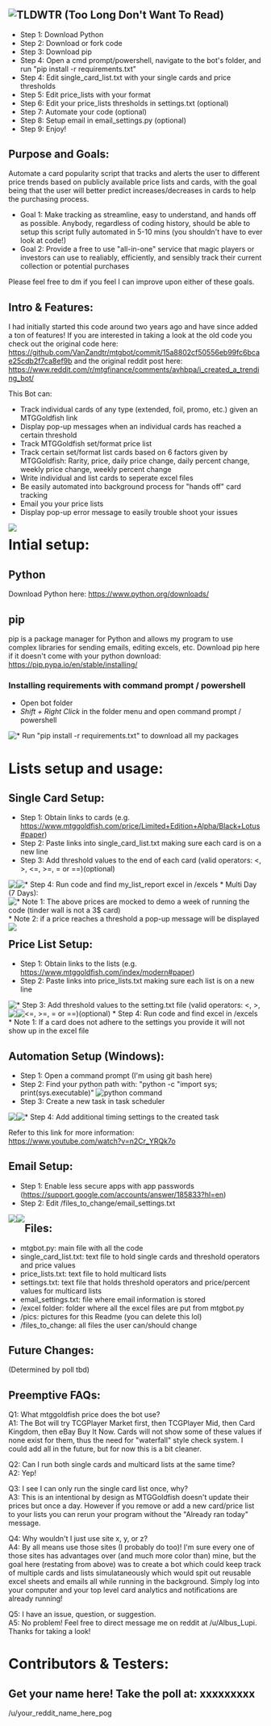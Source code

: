  # <img style="float: left;" src="pics/title.png">

## TLDWTR (Too Long Don't Want To Read)
* Step 1: Download Python
* Step 2: Download or fork code
* Step 3: Download pip
* Step 4: Open a cmd prompt/powershell, navigate to the bot's folder, and run "pip install -r requirements.txt"
* Step 4: Edit single_card_list.txt with your single cards and price thresholds
* Step 5: Edit price_lists with your format
* Step 6: Edit your price_lists thresholds in settings.txt (optional)
* Step 7: Automate your code (optional)
* Step 8: Setup email in email_settings.py (optional)
* Step 9: Enjoy!

## Purpose and Goals:
   
Automate a card popularity script that tracks and alerts the user to different price trends based on publicly available price lists and cards, with the goal being that the user will better predict increases/decreases in cards to help the purchasing process.

* Goal 1: Make tracking as streamline, easy to understand, and hands off as possible. Anybody, regardless of coding history, should be able to setup this script fully automated in 5-10 mins (you shouldn't have to ever look at code!)
* Goal 2: Provide a free to use "all-in-one" service that magic players or investors can use to realiably, efficiently, and sensibly track their current collection or potential purchases

Please feel free to dm if you feel I can improve upon either of these goals.

## Intro & Features:
I had initially started this code around two years ago and have since added a ton of features! If you are interested in taking a look at the old code you check out the original code here:  https://github.com/VanZandtr/mtgbot/commit/15a8802cf50556eb99fc6bcae25cdb2f7ca8ef9b and the original reddit post here: https://www.reddit.com/r/mtgfinance/comments/avhbpa/i_created_a_trending_bot/

This Bot can:
* Track individual cards of any type (extended, foil, promo, etc.) given an MTGGoldfish link
* Display pop-up messages when an individual cards has reached a certain threshold
* Track MTGGoldfish set/format price list
* Track certain set/format list cards based on 6 factors given by MTGGoldfish: Rarity, price, daily price change, daily percent change, weekly price change, weekly percent change
* Write individual and list cards to seperate excel files
* Be easily automated into background process for "hands off" card tracking
* Email you your price lists
* Display pop-up error message to easily trouble shoot your issues
<img style="float: left;" src="pics/error_message.PNG">

# Intial setup:

## Python
Download Python here: https://www.python.org/downloads/

## pip
pip is a package manager for Python and allows my program to use complex libraries for sending emails, editing excels, etc.
Download pip here if it doesn't come with your python download: https://pip.pypa.io/en/stable/installing/

### Installing requirements with command prompt / powershell
* Open bot folder
* *Shift + Right Click* in the folder menu and open command prompt / powershell
<img style="float: left;" src="pics/powershell_example.PNG">  
* Run "pip install -r requirements.txt" to download all my packages

# Lists setup and usage:
## Single Card Setup:
   * Step 1: Obtain links to cards (e.g. https://www.mtggoldfish.com/price/Limited+Edition+Alpha/Black+Lotus#paper)  
   * Step 2: Paste links into single_card_list.txt making sure each card is on a new line  
   * Step 3: Add threshold values to the end of each card (valid operators: <, >, <=, >=, = or ==)(optional)  
   <img style="float: left;" src="pics/single_card_list.PNG">
   * Step 4: Run code and find my_list_report excel in /excels  
   <img style="float: left;" src="pics/single_card_list_1_day.PNG">  
   * Multi Day (7 Days):<br />
   <img style="float: left;" src="pics/single_card_list_7_days.PNG">
   * Note 1: The above prices are mocked to demo a week of running the code (tinder wall is not a 3$ card)<br />
   * Note 2: if a price reaches a threshold a pop-up message will be displayed<br />
   <img style="float: left;" src="pics/single_card_notification.PNG">
   
## Price List Setup:
   * Step 1: Obtain links to the lists (e.g. https://www.mtggoldfish.com/index/modern#paper)  
   * Step 2: Paste links into price_lists.txt making sure each list is on a new line  
   <img style="float: left;" src="pics/price_lists.PNG">
   * Step 3: Add threshold values to the setting.txt file (valid operators: <, >, <=, >=, = or ==)(optional)  
   <img style="float: left;" src="pics/settings.PNG">
   * Step 4: Run code and find excel in /excels
   <img style="float: left;" src="pics/price_lists_report.PNG">
   * Note 1: If a card does not adhere to the settings you provide it will not show up in the excel file  
     

 ## Automation Setup (Windows):
   * Step 1: Open a command prompt (I'm using git bash here)
   * Step 2: Find your python path with: "python -c "import sys; print(sys.executable)"
   ![python command](pics/python_command.png)  
   * Step 3: Create a new task in task scheduler
   <img style="float: left;" src="pics/automation_example.png">  
   * Step 4: Add additional timing settings to the created task
   <img style="float: left;" src="pics/automation_settings.png">
   
   Refer to this link for more information:  
   https://www.youtube.com/watch?v=n2Cr_YRQk7o
   
 
 ## Email Setup:
   * Step 1: Enable less secure apps with app passwords (https://support.google.com/accounts/answer/185833?hl=en)
   * Step 2: Edit /files_to_change/email_settings.txt
   <img style="float: left;" src="pics/email_settings.PNG">
   <img style="float: left;" src="pics/sent_email.png">
   
   
 ## Files:
 * mtgbot.py: main file with all the code
 * single_card_list.txt: text file to hold single cards and threshold operators and price values
 * price_lists.txt: text file to hold multicard lists
 * settings.txt: text file that holds threshold operators and price/percent values for multicard lists
 * email_settings.txt: file where email information is stored
 * /excel folder: folder where all the excel files are put from mtgbot.py
 * /pics: pictures for this Readme (you can delete this lol)
 * /files_to_change: all files the user can/should change
  
## Future Changes:
(Determined by poll tbd)

## Preemptive FAQs:
Q1: What mtggoldfish price does the bot use?  
A1: The Bot will try TCGPlayer Market first, then TCGPlayer Mid, then Card Kingdom, then eBay Buy It Now. Cards will not show some of these values if none exist for them, thus the need for "waterfall" style check system. I could add all in the future, but for now this is a bit cleaner.  

Q2: Can I run both single cards and multicard lists at the same time?  
A2: Yep!

Q3: I see I can only run the single card list once, why?  
A3: This is an intentional by design as MTGGoldfish doesn't update their prices but once a day. However if you remove or add a new card/price list to your lists you can rerun your program without the "Already ran today" message. 

Q4: Why wouldn't I just use site x, y, or z?  
A4: By all means use those sites (I probably do too)! I'm sure every one of those sites has advantages over (and much more color than) mine, but the goal here (restating from above) was to create a bot which could keep track of multiple cards and lists simulataneously which would spit out reusable excel sheets and emails all while running in the background. Simply log into your computer and your top level card analytics and notifications are already running!  

Q5: I have an issue, question, or suggestion.  
A5: No problem! Feel free to direct message me on reddit at /u/Albus_Lupi. Thanks for taking a look!

# Contributors & Testers:
## Get your name here! Take the poll at: xxxxxxxxx

/u/your_reddit_name_here_pog
